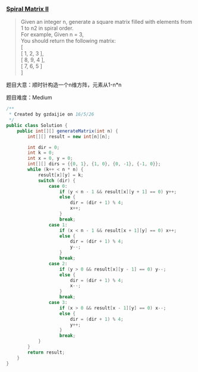 ### [Spiral Matrix II](https://leetcode.com/problems/spiral-matrix-ii/)

> Given an integer n, generate a square matrix filled with elements from 1 to n2 in spiral order. <br/>
> For example, Given n = 3, <br/>
> You should return the following matrix: <br/>
> [ <br/>
>  [ 1, 2, 3 ], <br/>
>  [ 8, 9, 4 ], <br/>
>  [ 7, 6, 5 ] <br/>
> ]

题目大意：顺时针构造一个n维方阵，元素从1-n*n

题目难度：Medium

```java
/**
 * Created by gzdaijie on 16/5/26
 */
public class Solution {
    public int[][] generateMatrix(int n) {
        int[][] result = new int[n][n];

        int dir = 0;
        int k = 0;
        int x = 0, y = 0;
        int[][] dirs = {{0, 1}, {1, 0}, {0, -1}, {-1, 0}};
        while (k++ < n * n) {
            result[x][y] = k;
            switch (dir) {
                case 0:
                    if (y < n - 1 && result[x][y + 1] == 0) y++;
                    else {
                        dir = (dir + 1) % 4;
                        x++;
                    }
                    break;
                case 1:
                    if (x < n - 1 && result[x + 1][y] == 0) x++;
                    else {
                        dir = (dir + 1) % 4;
                        y--;
                    }
                    break;
                case 2:
                    if (y > 0 && result[x][y - 1] == 0) y--;
                    else {
                        dir = (dir + 1) % 4;
                        x--;
                    }
                    break;
                case 3:
                    if (x > 0 && result[x - 1][y] == 0) x--;
                    else {
                        dir = (dir + 1) % 4;
                        y++;
                    }
                    break;
            }
        }
        return result;
    }
}
```
